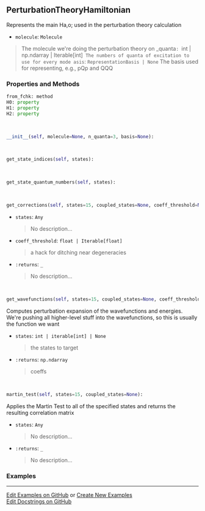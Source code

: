 ## <a id="Psience.VPT2.PerturbationTheory.PerturbationTheoryHamiltonian">PerturbationTheoryHamiltonian</a>
Represents the main Ha,o; used in the perturbation theory calculation
- `molecule`: `Molecule`
>The molecule we're doing the perturbation theory on
_quanta`: `int | np.ndarray | Iterable[int]`
>The numbers of quanta of excitation to use for every mode
asis`: `RepresentationBasis | None`
>The basis used for representing, e.g., pQp and QQQ

### Properties and Methods
```python
from_fchk: method
H0: property
H1: property
H2: property
```
<a id="Psience.VPT2.PerturbationTheory.PerturbationTheoryHamiltonian.__init__">&nbsp;</a>
```python
__init__(self, molecule=None, n_quanta=3, basis=None): 
```

<a id="Psience.VPT2.PerturbationTheory.PerturbationTheoryHamiltonian.get_state_indices">&nbsp;</a>
```python
get_state_indices(self, states): 
```

<a id="Psience.VPT2.PerturbationTheory.PerturbationTheoryHamiltonian.get_state_quantum_numbers">&nbsp;</a>
```python
get_state_quantum_numbers(self, states): 
```

<a id="Psience.VPT2.PerturbationTheory.PerturbationTheoryHamiltonian.get_corrections">&nbsp;</a>
```python
get_corrections(self, states=15, coupled_states=None, coeff_threshold=None, energy_threshold=None): 
```

- `states`: `Any`
    >No description...
- `coeff_threshold`: `float | Iterable[float]`
    >a hack for ditching near degeneracies
- `:returns`: `_`
    >No description...

<a id="Psience.VPT2.PerturbationTheory.PerturbationTheoryHamiltonian.get_wavefunctions">&nbsp;</a>
```python
get_wavefunctions(self, states=15, coupled_states=None, coeff_threshold=None, energy_threshold=None): 
```
Computes perturbation expansion of the wavefunctions and energies.
            We're pushing all higher-level stuff into the wavefunctions, so this is
              usually the function we want
- `states`: `int | iterable[int] | None`
    >the states to target
- `:returns`: `np.ndarray`
    >coeffs

<a id="Psience.VPT2.PerturbationTheory.PerturbationTheoryHamiltonian.martin_test">&nbsp;</a>
```python
martin_test(self, states=15, coupled_states=None): 
```
Applies the Martin Test to all of the specified states and returns the resulting correlation matrix
- `states`: `Any`
    >No description...
- `:returns`: `_`
    >No description...

### Examples


___

[Edit Examples on GitHub](https://github.com/McCoyGroup/References/edit/gh-pages/Documentation/examples/Psience/VPT2/PerturbationTheory/PerturbationTheoryHamiltonian.md) or 
[Create New Examples](https://github.com/McCoyGroup/References/new/gh-pages/?filename=Documentation/examples/Psience/VPT2/PerturbationTheory/PerturbationTheoryHamiltonian.md) <br/>
[Edit Docstrings on GitHub](https://github.com/McCoyGroup/Psience/edit/master/VPT2/PerturbationTheory.py?message=Update%20Docs)